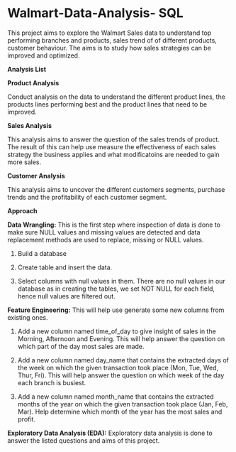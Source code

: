 # Walmart-Data-Analysis- SQL

This project aims to explore the Walmart Sales data to understand top performing branches and products, sales trend of of different products, customer behaviour. The aims is to study how sales strategies can be improved and optimized.

**Analysis List**

**Product Analysis**

Conduct analysis on the data to understand the different product lines, the products lines performing best and the product lines that need to be improved.


**Sales Analysis**

This analysis aims to answer the question of the sales trends of product. The result of this can help use measure the effectiveness of each sales strategy the business applies and what modificatoins are needed to gain more sales.

**Customer Analysis**

This analysis aims to uncover the different customers segments, purchase trends and the profitability of each customer segment.

**Approach**

**Data Wrangling:** This is the first step where inspection of data is done to make sure NULL values and missing values are detected and data replacement methods are used to replace, missing or NULL values.

1. Build a database

2. Create table and insert the data.

3. Select columns with null values in them. There are no null values in our database as in creating the tables, we set NOT NULL for each field, hence null values are filtered out.

**Feature Engineering:** This will help use generate some new columns from existing ones.

1. Add a new column named time_of_day to give insight of sales in the Morning, Afternoon and Evening. This will help answer the question on which part of the day most sales are made.

2. Add a new column named day_name that contains the extracted days of the week on which the given transaction took place (Mon, Tue, Wed, Thur, Fri). This will help answer the question on which week of the day each branch is busiest.

3. Add a new column named month_name that contains the extracted months of the year on which the given transaction took place (Jan, Feb, Mar). Help determine which month of the year has the most sales and profit.

**Exploratory Data Analysis (EDA):** Exploratory data analysis is done to answer the listed questions and aims of this project.
